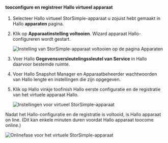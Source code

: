 #### <a name="tooconfigure-and-register-hello-virtual-device"></a>tooconfigure en registreer Hallo virtueel apparaat

1. Selecteer Hallo virtueel StorSimple-apparaat u zojuist hebt gemaakt in Hallo **apparaten** pagina.
2. Klik op **Apparaatinstelling voltooien**. Wizard apparaat Hallo-configureren wordt gestart.
    
    ![Instelling van StorSimple-apparaat voltooien op de pagina Apparaten](./media/storsimple-configure-register-virtual-device/StorSimple_CompleteDeviceSetupSVA1M.png)

4. Voer Hallo **Gegevensversleutelingssleutel van Service** in Hallo daarvoor bestemde ruimte.

5. Voer Hallo Snapshot Manager en Apparaatbeheerder wachtwoorden van Hallo lengte en instellingen die zijn opgegeven.

6. Klik op Hallo vinkje toofinish Hallo eerste configuratie en de registratie van het virtuele apparaat Hallo. 
    
    ![Instellingen voor virtueel StorSimple-apparaat](./media/storsimple-configure-register-virtual-device/StorSimple_VirtualDeviceSettings1.png)

Nadat het Hallo-configuratie en de registratie is voltooid, is Hallo apparaat on line. (Dit kan enkele minuten duren voordat Hallo apparaat toocome online.)

![Onlinefase voor het virtuele StorSimple-apparaat](./media/storsimple-configure-register-virtual-device/StorSimple_VirtualDeviceOnline1M.png)

